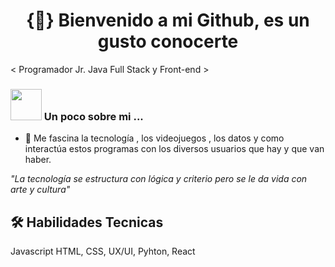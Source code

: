 
<h1 align="center"> {🚀} Bienvenido a mi Github, es un gusto conocerte</h1>

 < Programador Jr. Java Full Stack y Front-end >  

### <img src="https://media.giphy.com/media/VgCDAzcKvsR6OM0uWg/giphy.gif" width="50"> Un poco sobre mi ...  

- 🔭 Me fascina la tecnología , los videojuegos , los datos y como interactúa estos programas con los diversos usuarios que hay y que van haber.

*"La tecnología se estructura con lógica y criterio pero se le da vida con arte y cultura"*


## 🛠 Habilidades Tecnicas
Javascript HTML, CSS, UX/UI, Pyhton, React 

